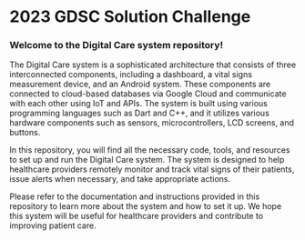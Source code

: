 # 2023 GDSC Solution Challenge

### Welcome to the Digital Care system repository!

The Digital Care system is a sophisticated architecture that consists of three interconnected components, including a dashboard, a vital signs measurement device, and an Android system. These components are connected to cloud-based databases via Google Cloud and communicate with each other using IoT and APIs. The system is built using various programming languages such as Dart and C++, and it utilizes various hardware components such as sensors, microcontrollers, LCD screens, and buttons.

In this repository, you will find all the necessary code, tools, and resources to set up and run the Digital Care system. The system is designed to help healthcare providers remotely monitor and track vital signs of their patients, issue alerts when necessary, and take appropriate actions.

Please refer to the documentation and instructions provided in this repository to learn more about the system and how to set it up. We hope this system will be useful for healthcare providers and contribute to improving patient care.
